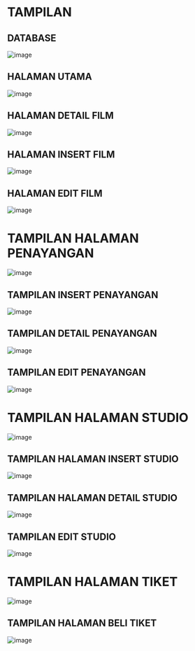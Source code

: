 <h1> TAMPILAN</h1>

<h2> DATABASE</h2>

![image](https://github.com/user-attachments/assets/83006c02-df02-48b0-b208-e05835ae9b6d)


<h2>HALAMAN UTAMA</h2>

![image](https://github.com/user-attachments/assets/5199492f-f681-4146-9190-83288f1f8ffe)

<h2>HALAMAN DETAIL FILM</h2>

![image](https://github.com/user-attachments/assets/513cf105-1d58-4690-980a-21586b56f0bd)

<h2> HALAMAN INSERT FILM</h2>

![image](https://github.com/user-attachments/assets/dce5589d-0269-4b80-ae18-be9bddb2c633)

<h2> HALAMAN EDIT FILM</h2>

![image](https://github.com/user-attachments/assets/34924e82-67a5-4ad1-b6d1-fe54c35c84b7)

<h1> TAMPILAN HALAMAN PENAYANGAN</h1>

![image](https://github.com/user-attachments/assets/0ca3089f-8ee3-4708-a6e3-63faf2fe1bff)

<h2> TAMPILAN INSERT PENAYANGAN</h2>

![image](https://github.com/user-attachments/assets/79522d71-a8b3-49e5-9c32-d4eba4981541)

<h2> TAMPILAN DETAIL PENAYANGAN</h2>

![image](https://github.com/user-attachments/assets/9f61643a-656b-444a-b4cd-1f1e23bd2dee)

<h2> TAMPILAN EDIT PENAYANGAN</h2>

![image](https://github.com/user-attachments/assets/1d468301-170f-4181-a502-0c9c77ca8f6b)


<h1> TAMPILAN HALAMAN STUDIO</h1>

![image](https://github.com/user-attachments/assets/ba802a25-9e52-4d7f-9ae6-05931dd036de)

<h2> TAMPILAN HALAMAN INSERT STUDIO</h2>

![image](https://github.com/user-attachments/assets/7924a0be-8cfc-4a57-91da-cba9dbe00c1f)

<h2> TAMPILAN HALAMAN DETAIL STUDIO</h2>

![image](https://github.com/user-attachments/assets/584bbf6e-253b-4560-82de-4fa56496be43)

<h2> TAMPILAN EDIT STUDIO</h2>

![image](https://github.com/user-attachments/assets/25790246-c706-4957-b007-f2d664473eb1)

<h1> TAMPILAN HALAMAN TIKET</h1>

![image](https://github.com/user-attachments/assets/d58a80f9-8ba0-4a22-9026-300c6900155e)

<h2> TAMPILAN HALAMAN BELI TIKET</h2>

![image](https://github.com/user-attachments/assets/efbb62c0-f9d1-4e85-981e-3933ef3740d6)

